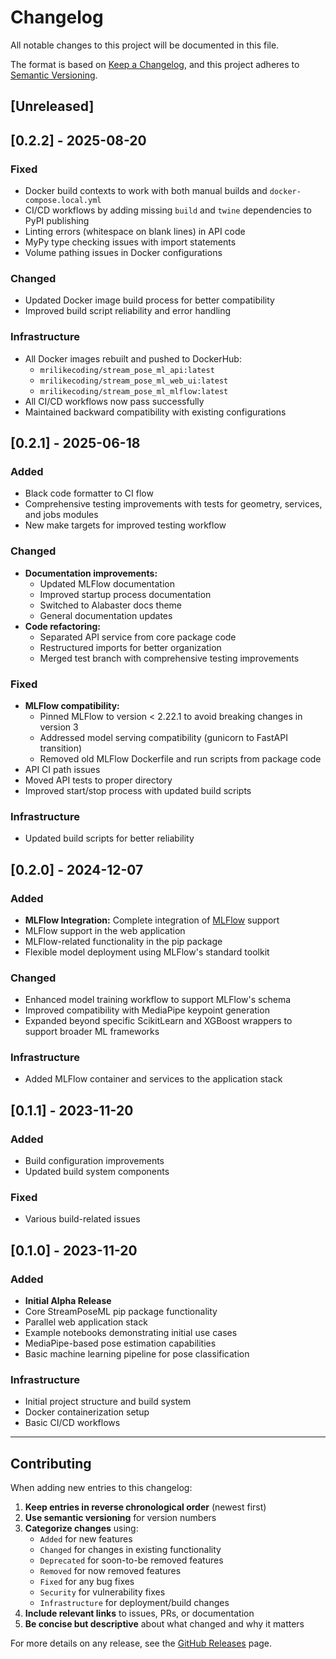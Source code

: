 # Changelog

All notable changes to this project will be documented in this file.

The format is based on [Keep a Changelog](https://keepachangelog.com/en/1.1.0/),
and this project adheres to [Semantic Versioning](https://semver.org/spec/v2.0.0.html).

## [Unreleased]

## [0.2.2] - 2025-08-20

### Fixed
- Docker build contexts to work with both manual builds and `docker-compose.local.yml`
- CI/CD workflows by adding missing `build` and `twine` dependencies to PyPI publishing
- Linting errors (whitespace on blank lines) in API code
- MyPy type checking issues with import statements
- Volume pathing issues in Docker configurations

### Changed
- Updated Docker image build process for better compatibility
- Improved build script reliability and error handling

### Infrastructure
- All Docker images rebuilt and pushed to DockerHub:
  - `mrilikecoding/stream_pose_ml_api:latest`
  - `mrilikecoding/stream_pose_ml_web_ui:latest`  
  - `mrilikecoding/stream_pose_ml_mlflow:latest`
- All CI/CD workflows now pass successfully
- Maintained backward compatibility with existing configurations

## [0.2.1] - 2025-06-18

### Added
- Black code formatter to CI flow
- Comprehensive testing improvements with tests for geometry, services, and jobs modules
- New make targets for improved testing workflow

### Changed
- **Documentation improvements:**
  - Updated MLFlow documentation
  - Improved startup process documentation
  - Switched to Alabaster docs theme
  - General documentation updates
- **Code refactoring:**
  - Separated API service from core package code
  - Restructured imports for better organization
  - Merged test branch with comprehensive testing improvements

### Fixed
- **MLFlow compatibility:**
  - Pinned MLFlow to version < 2.22.1 to avoid breaking changes in version 3
  - Addressed model serving compatibility (gunicorn to FastAPI transition)
  - Removed old MLFlow Dockerfile and run scripts from package code
- API CI path issues
- Moved API tests to proper directory
- Improved start/stop process with updated build scripts

### Infrastructure
- Updated build scripts for better reliability

## [0.2.0] - 2024-12-07

### Added
- **MLFlow Integration:** Complete integration of [MLFlow](https://mlflow.org/docs/latest/models.html) support
- MLFlow support in the web application
- MLFlow-related functionality in the pip package
- Flexible model deployment using MLFlow's standard toolkit

### Changed
- Enhanced model training workflow to support MLFlow's schema
- Improved compatibility with MediaPipe keypoint generation
- Expanded beyond specific ScikitLearn and XGBoost wrappers to support broader ML frameworks

### Infrastructure
- Added MLFlow container and services to the application stack

## [0.1.1] - 2023-11-20

### Added
- Build configuration improvements
- Updated build system components

### Fixed
- Various build-related issues

## [0.1.0] - 2023-11-20

### Added
- **Initial Alpha Release**
- Core StreamPoseML pip package functionality
- Parallel web application stack
- Example notebooks demonstrating initial use cases
- MediaPipe-based pose estimation capabilities
- Basic machine learning pipeline for pose classification

### Infrastructure
- Initial project structure and build system
- Docker containerization setup
- Basic CI/CD workflows

---

## Contributing

When adding new entries to this changelog:

1. **Keep entries in reverse chronological order** (newest first)
2. **Use semantic versioning** for version numbers
3. **Categorize changes** using:
   - `Added` for new features
   - `Changed` for changes in existing functionality
   - `Deprecated` for soon-to-be removed features
   - `Removed` for now removed features
   - `Fixed` for any bug fixes
   - `Security` for vulnerability fixes
   - `Infrastructure` for deployment/build changes
4. **Include relevant links** to issues, PRs, or documentation
5. **Be concise but descriptive** about what changed and why it matters

For more details on any release, see the [GitHub Releases](https://github.com/mrilikecoding/StreamPoseML/releases) page.